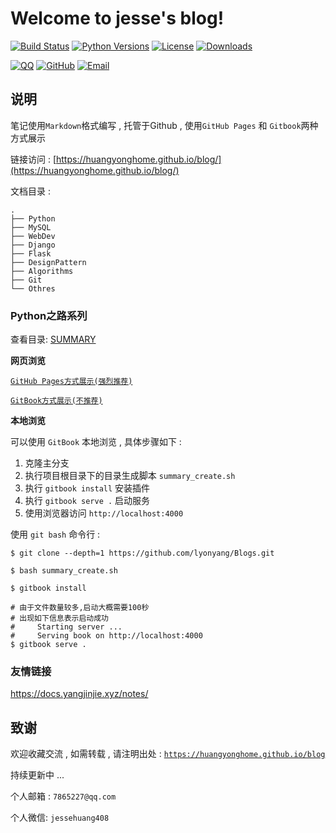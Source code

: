 # Welcome to jesse's blog!

[![Build Status](https://travis-ci.org/lyonyang/blogs.svg?branch=master)](https://travis-ci.org/lyonyang/blogs)
[![Python Versions](https://img.shields.io/badge/python-2.x%2C%203.x-blue.svg)](https://www.python.org/)
[![License](https://img.shields.io/badge/license-Apache%202.0-blue.svg)](https://github.com/lyonyang/blogs/blob/master/LICENSE)
[![Downloads](https://img.shields.io/badge/downloads-4.02MB-blue.svg)](https://codeload.github.com/lyonyang/blogs/zip/master)


[![QQ](http://oux34p43l.bkt.clouddn.com/email.png?imageMogr2/auto-orient/thumbnail/x30/blur/1x0/quality/75|imageslim)](http://mail.qq.com/cgi-bin/qm_share?t=qm_mailme&email=WTUgNjd3IDg3PhkoKHc6NjQ)
[![GitHub](http://oux34p43l.bkt.clouddn.com/GitHub.png?imageMogr2/auto-orient/thumbnail/x30/blur/1x0/quality/75|imageslim)](https://github.com/lyonyang)
[![Email](http://oux34p43l.bkt.clouddn.com/QQ.png?imageMogr2/auto-orient/thumbnail/x30/blur/1x0/quality/75|imageslim)](http://wpa.qq.com/msgrd?v=3&uin=547903993&site=qq&menu=yes)


## 说明

笔记使用`Markdown`格式编写 , 托管于Github , 使用`GitHub Pages` 和 `Gitbook`两种方式展示


链接访问 : [https://huangyonghome.github.io/blog/](https://huangyonghome.github.io/blog/)


文档目录 : 

```tree
.
├── Python           
├── MySQL          
├── WebDev         
├── Django       
├── Flask
├── DesignPattern   
├── Algorithms     
├── Git             
└── Othres     
```

### Python之路系列

查看目录: [SUMMARY](SUMMARY.md)

**网页浏览**

[`GitHub Pages方式展示(强烈推荐)`](https://lyonyang.github.io/blogs/)

[`GitBook方式展示(不推荐)`](https://lyonyang.gitbooks.io/blog/)

**本地浏览**

可以使用 `GitBook` 本地浏览 , 具体步骤如下 : 

1. 克隆主分支
2. 执行项目根目录下的目录生成脚本 `summary_create.sh` 
3. 执行 `gitbook install` 安装插件
4. 执行 `gitbook serve .` 启动服务
5. 使用浏览器访问 `http://localhost:4000` 

使用 `git bash` 命令行 : 

```shell
$ git clone --depth=1 https://github.com/lyonyang/Blogs.git

$ bash summary_create.sh

$ gitbook install

# 由于文件数量较多,启动大概需要100秒
# 出现如下信息表示启动成功
#     Starting server ...
#     Serving book on http://localhost:4000
$ gitbook serve .
```

### 友情链接

https://docs.yangjinjie.xyz/notes/

## 致谢

欢迎收藏交流 , 如需转载 , 请注明出处 : [`https://huangyonghome.github.io/blog`](https://huangyonghome.gitbooks.io/blog/)

持续更新中 ... 

个人邮箱 : `7865227@qq.com`

个人微信: `jessehuang408`

